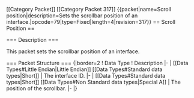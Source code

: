 \[\[Category Packet\]\] \[\[Category Packet 317\]\]
{{packet\|name=Scroll position\|description=Sets the scrollbar position
of an interface.\|opcode=79\|type=Fixed\|length=4\|revision=317}} ==
Scroll Position ==

=== Description ===

This packet sets the scrollbar position of an interface.

=== Packet Structure === {\|border=2 ! Data Type ! Description \|- \|
\[\[Data Types\#Little Endian\|Little Endian\]\] \[\[Data
Types\#Standard data types\|Short\]\] \| The interface ID. \|- \|
\[\[Data Types\#Standard data types\|Short\]\] \[\[Data Types\#Non
Standard data types\|Special A\]\] \| The position of the scrollbar. \|-
\|}
